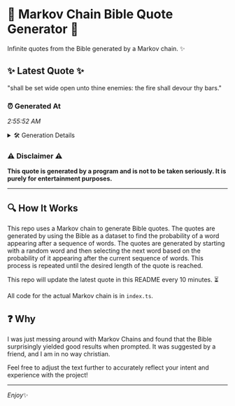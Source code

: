 # 📖 Markov Chain Bible Quote Generator 📖

Infinite quotes from the Bible generated by a Markov chain. ✨

## ✨ Latest Quote ✨
"shall be set wide open unto thine enemies: the fire shall devour thy bars."

### ⏰ Generated At
*2:55:52 AM*

<details>
    <summary>🛠️ Generation Details</summary>
    <p>
        <strong>🌱 Seed:</strong> shall<br>
        <strong>🔄 Iterations:</strong> 13<br>
        <strong>📜 Context History:</strong><br>[ shall ]: be<br>[ shall, be ]: set<br>[ shall, be, set ]: wide<br>[ shall, be, set, wide ]: open<br>[ shall, be, set, wide, open ]: unto<br>[ shall, be, set, wide, open, unto ]: thine<br>[ be, set, wide, open, unto, thine ]: enemies:<br>[ set, wide, open, unto, thine, enemies: ]: the<br>[ wide, open, unto, thine, enemies:, the ]: fire<br>[ open, unto, thine, enemies:, the, fire ]: shall<br>[ unto, thine, enemies:, the, fire, shall ]: devour<br>[ thine, enemies:, the, fire, shall, devour ]: thy<br>[ enemies:, the, fire, shall, devour, thy ]: bars.<br>
    </p>
</details>

### ⚠️ Disclaimer ⚠️
**This quote is generated by a program and is not to be taken seriously. It is purely for entertainment purposes.**

---

## 🔍 How It Works

This repo uses a Markov chain to generate Bible quotes. The quotes are generated by using the Bible as a dataset to find the probability of a word appearing after a sequence of words. The quotes are generated by starting with a random word and then selecting the next word based on the probability of it appearing after the current sequence of words. This process is repeated until the desired length of the quote is reached.

This repo will update the latest quote in this README every 10 minutes. ⏳

All code for the actual Markov chain is in `index.ts`.

## ❓ Why

I was just messing around with Markov Chains and found that the Bible surprisingly yielded good results when prompted. 
It was suggested by a friend, and I am in no way christian.

Feel free to adjust the text further to accurately reflect your intent and experience with the project!

---

*Enjoy*✨
